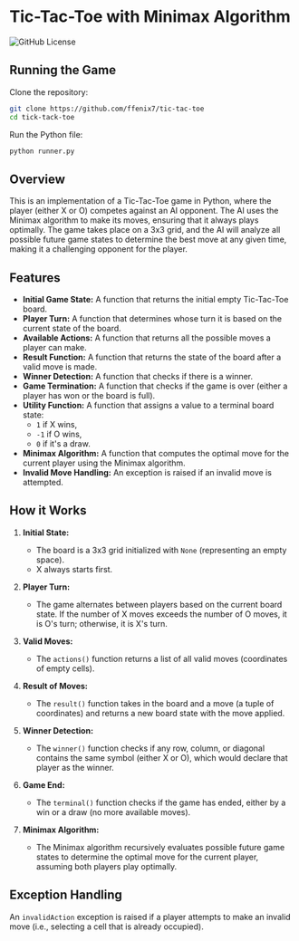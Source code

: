 # Tic-Tac-Toe with Minimax Algorithm

![GitHub License](https://img.shields.io/github/license/ffenix7/Tick-Tack-Toe)

## Running the Game
Clone the repository:
```bash
git clone https://github.com/ffenix7/tic-tac-toe
cd tick-tack-toe
```
Run the Python file:
```python
python runner.py
````


## Overview

This is an implementation of a Tic-Tac-Toe game in Python, where the player (either X or O) competes against an AI opponent. The AI uses the Minimax algorithm to make its moves, ensuring that it always plays optimally. The game takes place on a 3x3 grid, and the AI will analyze all possible future game states to determine the best move at any given time, making it a challenging opponent for the player.

## Features

- **Initial Game State:** A function that returns the initial empty Tic-Tac-Toe board.
- **Player Turn:** A function that determines whose turn it is based on the current state of the board.
- **Available Actions:** A function that returns all the possible moves a player can make.
- **Result Function:** A function that returns the state of the board after a valid move is made.
- **Winner Detection:** A function that checks if there is a winner.
- **Game Termination:** A function that checks if the game is over (either a player has won or the board is full).
- **Utility Function:** A function that assigns a value to a terminal board state: 
  - `1` if X wins, 
  - `-1` if O wins, 
  - `0` if it's a draw.
- **Minimax Algorithm:** A function that computes the optimal move for the current player using the Minimax algorithm.
- **Invalid Move Handling:** An exception is raised if an invalid move is attempted.

## How it Works

1. **Initial State:**
   - The board is a 3x3 grid initialized with `None` (representing an empty space).
   - X always starts first.

2. **Player Turn:**
   - The game alternates between players based on the current board state. If the number of X moves exceeds the number of O moves, it is O's turn; otherwise, it is X's turn.

3. **Valid Moves:**
   - The `actions()` function returns a list of all valid moves (coordinates of empty cells).

4. **Result of Moves:**
   - The `result()` function takes in the board and a move (a tuple of coordinates) and returns a new board state with the move applied.

5. **Winner Detection:**
   - The `winner()` function checks if any row, column, or diagonal contains the same symbol (either X or O), which would declare that player as the winner.

6. **Game End:**
   - The `terminal()` function checks if the game has ended, either by a win or a draw (no more available moves).

7. **Minimax Algorithm:**
   - The Minimax algorithm recursively evaluates possible future game states to determine the optimal move for the current player, assuming both players play optimally.

## Exception Handling

An `invalidAction` exception is raised if a player attempts to make an invalid move (i.e., selecting a cell that is already occupied).
